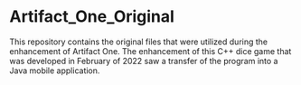 # Artifact_One_Original
This repository contains the original files that were utilized during the enhancement of Artifact One. The enhancement of this C++ dice game that was developed in February of 2022 saw a transfer of the program into a Java mobile application. 
